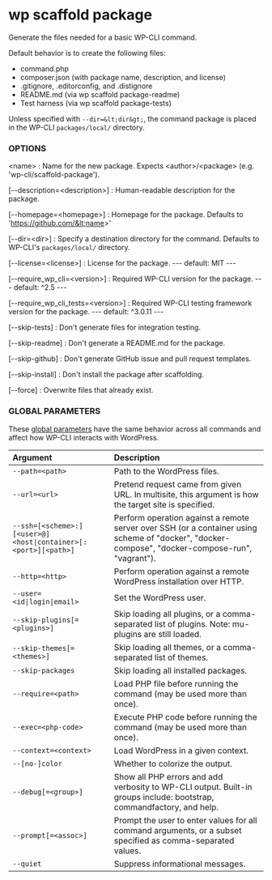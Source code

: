 # wp scaffold package

Generate the files needed for a basic WP-CLI command.

Default behavior is to create the following files:
- command.php
- composer.json (with package name, description, and license)
- .gitignore, .editorconfig, and .distignore
- README.md (via wp scaffold package-readme)
- Test harness (via wp scaffold package-tests)

Unless specified with `--dir=&lt;dir&gt;`, the command package is placed in the WP-CLI `packages/local/` directory.

### OPTIONS

&lt;name&gt;
: Name for the new package. Expects &lt;author&gt;/&lt;package&gt; (e.g. 'wp-cli/scaffold-package').

[\--description=&lt;description&gt;]
: Human-readable description for the package.

[\--homepage=&lt;homepage&gt;]
: Homepage for the package. Defaults to 'https://github.com/&lt;name&gt;'

[\--dir=&lt;dir&gt;]
: Specify a destination directory for the command. Defaults to WP-CLI's `packages/local/` directory.

[\--license=&lt;license&gt;]
: License for the package.
\---
default: MIT
\---

[\--require_wp_cli=&lt;version&gt;]
: Required WP-CLI version for the package.
\---
default: ^2.5
\---

[\--require_wp_cli_tests=&lt;version&gt;]
: Required WP-CLI testing framework version for the package.
\---
default: ^3.0.11
\---

[\--skip-tests]
: Don't generate files for integration testing.

[\--skip-readme]
: Don't generate a README.md for the package.

[\--skip-github]
: Don't generate GitHub issue and pull request templates.

[\--skip-install]
: Don't install the package after scaffolding.

[\--force]
: Overwrite files that already exist.

### GLOBAL PARAMETERS

These [global parameters](https://make.wordpress.org/cli/handbook/config/) have the same behavior across all commands and affect how WP-CLI interacts with WordPress.

| **Argument**    | **Description**              |
|:----------------|:-----------------------------|
| `--path=<path>` | Path to the WordPress files. |
| `--url=<url>` | Pretend request came from given URL. In multisite, this argument is how the target site is specified. |
| `--ssh=[<scheme>:][<user>@]<host\|container>[:<port>][<path>]` | Perform operation against a remote server over SSH (or a container using scheme of "docker", "docker-compose", "docker-compose-run", "vagrant"). |
| `--http=<http>` | Perform operation against a remote WordPress installation over HTTP. |
| `--user=<id\|login\|email>` | Set the WordPress user. |
| `--skip-plugins[=<plugins>]` | Skip loading all plugins, or a comma-separated list of plugins. Note: mu-plugins are still loaded. |
| `--skip-themes[=<themes>]` | Skip loading all themes, or a comma-separated list of themes. |
| `--skip-packages` | Skip loading all installed packages. |
| `--require=<path>` | Load PHP file before running the command (may be used more than once). |
| `--exec=<php-code>` | Execute PHP code before running the command (may be used more than once). |
| `--context=<context>` | Load WordPress in a given context. |
| `--[no-]color` | Whether to colorize the output. |
| `--debug[=<group>]` | Show all PHP errors and add verbosity to WP-CLI output. Built-in groups include: bootstrap, commandfactory, and help. |
| `--prompt[=<assoc>]` | Prompt the user to enter values for all command arguments, or a subset specified as comma-separated values. |
| `--quiet` | Suppress informational messages. |
